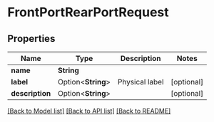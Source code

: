 # FrontPortRearPortRequest

## Properties

Name | Type | Description | Notes
------------ | ------------- | ------------- | -------------
**name** | **String** |  | 
**label** | Option<**String**> | Physical label | [optional]
**description** | Option<**String**> |  | [optional]

[[Back to Model list]](../README.md#documentation-for-models) [[Back to API list]](../README.md#documentation-for-api-endpoints) [[Back to README]](../README.md)


